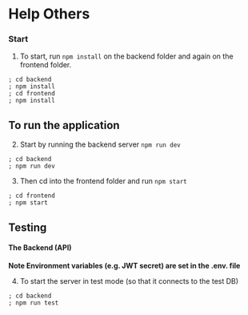 # Help Others

### Start 
1. To start, run `npm install` on the backend folder and again on the frontend folder.
  ```
  ; cd backend
  ; npm install
  ; cd frontend
  ; npm install
  ```
## To run the application 
2. Start by running the backend server `npm run dev`
  ```
  ; cd backend
  ; npm run dev
  ```
3. Then cd into the frontend folder and run `npm start`
  ```
  ; cd frontend
  ; npm start
  ```
## Testing
#### The Backend (API)
**Note Environment variables (e.g. JWT secret) are set in the .env. file**

4. To start the server in test mode (so that it connects to the test DB)
  ```
  ; cd backend
  ; npm run test
  ```